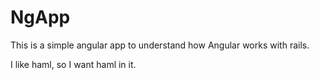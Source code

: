 NgApp
=====

This is a simple angular app to understand how Angular works
with rails.

I like haml, so I want haml in it.

